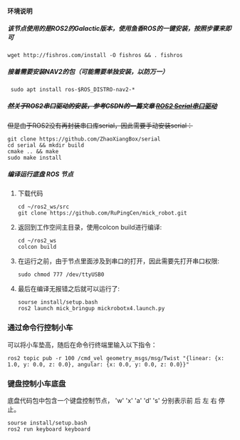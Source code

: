 #### 环境说明

##### 该节点使用的是ROS2的Galactic版本，使用鱼香ROS的一键安装，按照步骤来即可

```
wget http://fishros.com/install -O fishros && . fishros
```

##### 接着需要安装NAV2的包（可能需要单独安装，以防万一）

```
 sudo apt install ros-$ROS_DISTRO-nav2-*
```

##### ~~然关于ROS2串口驱动的安装，参考CSDN的一篇文章 [ROS2 Serial串口驱动](https://blog.csdn.net/zardforever123/article/details/134227412)~~

~~但是由于ROS2没有再封装串口库serial，因此需要手动安装serial：~~

```
git clone https://github.com/ZhaoXiangBox/serial
cd serial && mkdir build
cmake .. && make
sudo make install
```


#####  编译运行底盘 ROS 节点

1. 下载代码
    ```
    cd ~/ros2_ws/src
    git clone https://github.com/RuPingCen/mick_robot.git 
    ```

2. 返回到工作空间主目录，使用colcon build进行编译:
    ```
    cd ~/ros2_ws
    colcon build
    ```
    
3. 在运行之前，由于节点里面涉及到串口的打开，因此需要先打开串口权限:
    ```
    sudo chmod 777 /dev/ttyUSB0
    ```

4. 最后在编译无报错之后就可以运行了:

    ```
    sourse install/setup.bash
    ros2 launch mick_bringup mickrobotx4.launch.py
    ```



### 通过命令行控制小车

可以将小车垫高，随后在命令行终端里输入以下指令：

```
ros2 topic pub -r 100 /cmd_vel geometry_msgs/msg/Twist "{linear: {x: 1.0, y: 0.0, z: 0.0}, angular: {x: 0.0, y: 0.0, z: 0.0}}"
```


### 键盘控制小车底盘

底盘代码包中包含一个键盘控制节点，  'w' 'x' 'a' 'd' 's' 分别表示前 后 左 右 停止。

```
sourse install/setup.bash
ros2 run keyboard keyboard
```



 
